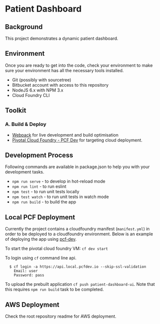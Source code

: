 # Patient Dashboard

## Background

This project demonstrates a dynamic patient dashboard.

## Environment

Once you are ready to get into the code, check your environment to make sure your environment has all the necessary tools installed.

  - Git (possibly with sourcetree)
  - Bitbucket account with access to this repository
  - NodeJS 6.x with NPM 3.x
  - Cloud Foundry CLI

## Toolkit

### A. Build & Deploy

- [Webpack](https://webpack.github.io/) for live development and build optimisation
- [Pivotal Cloud Foundry - PCF Dev](https://docs.pivotal.io/pcf-dev/index.html) for targeting cloud deployment.

## Development Process

Following commands are available in package.json to help you with your development tasks.

  * `npm run serve` - to develop in hot-reload mode
  * `npm run lint` - to run eslint
  * `npm test` - to run unit tests locally
  * `npm test watch` - to run unit tests in watch mode
  * `npm run build` - to build the app

## Local PCF Deployment

Currently the project contains a cloudfoundry manifest (`manifest.yml`) in order to be deployed to a cloudfoundry environment. Below is an example of deploying the app using [pcf-dev](https://docs.pivotal.io/pcf-dev/index.html).

To start the pivotal cloud foundry VM: `cf dev start`

To login using `cf` command line api.
```
  $ cf login -a https://api.local.pcfdev.io --skip-ssl-validation
    Email: user
    Password: pass
```
To upload the prebuilt application `cf push patient-dashboard-ui`. Note that this requires `npm run build` task to be completed.

## AWS Deployment

Check the root repository readme for AWS deployment.
